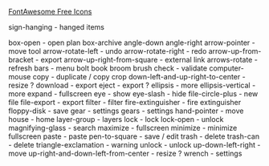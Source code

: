 [FontAwesome Free Icons](https://fontawesome.com/v6/search?m=free&s=solid)

sign-hanging - hanged items

box-open - open plan
box-archive
angle-down
angle-right
arrow-pointer - move tool
arrow-rotate-left - undo
arrow-rotate-right - redo
arrow-up-from-bracket - export
arrow-up-right-from-square - external link
arrows-rotate - refresh
bars - menu
bolt
book
broom
brush
check - validate
computer-mouse
copy - duplicate / copy
crop
down-left-and-up-right-to-center - resize ?
download - export
eject - export ?
ellipsis - more
ellipsis-vertical - more
expand - fullscreen
eye - show
eye-slash - hide
file-circle-plus - new file
file-export - export
filter - filter
fire-extinguisher - fire extinguisher
floppy-disk - save
gear - settings
gears - settings
hand-pointer - move
house - home
layer-group - layers
lock - lock
lock-open - unlock
magnifying-glass - search
maximize - fullscreen
minimize - minimize fullscreen
paste - paste
pen-to-square - save / edit
trash - delete
trash-can - delete
triangle-exclamation - warning
unlock - unlock
up-down-left-right - move
up-right-and-down-left-from-center - resize ?
wrench - settings